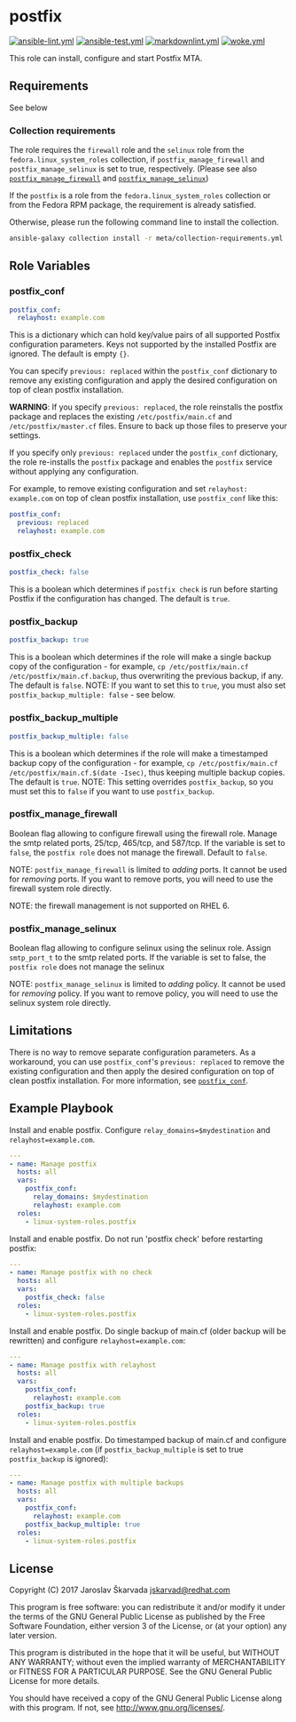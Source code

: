 # postfix

[![ansible-lint.yml](https://github.com/linux-system-roles/postfix/actions/workflows/ansible-lint.yml/badge.svg)](https://github.com/linux-system-roles/postfix/actions/workflows/ansible-lint.yml) [![ansible-test.yml](https://github.com/linux-system-roles/postfix/actions/workflows/ansible-test.yml/badge.svg)](https://github.com/linux-system-roles/postfix/actions/workflows/ansible-test.yml) [![markdownlint.yml](https://github.com/linux-system-roles/postfix/actions/workflows/markdownlint.yml/badge.svg)](https://github.com/linux-system-roles/postfix/actions/workflows/markdownlint.yml) [![woke.yml](https://github.com/linux-system-roles/postfix/actions/workflows/woke.yml/badge.svg)](https://github.com/linux-system-roles/postfix/actions/workflows/woke.yml)

This role can install, configure and start Postfix MTA.

## Requirements

See below

### Collection requirements

The role requires the `firewall` role and the `selinux` role from the
`fedora.linux_system_roles` collection, if `postfix_manage_firewall`
and `postfix_manage_selinux` is set to true, respectively.
(Please see also [`postfix_manage_firewall`](#postfix_manage_firewall)
 and [`postfix_manage_selinux`](#postfix_manage_selinux))

If the `postfix` is a role from the `fedora.linux_system_roles`
collection or from the Fedora RPM package, the requirement is already
satisfied.

Otherwise, please run the following command line to install the collection.

```bash
ansible-galaxy collection install -r meta/collection-requirements.yml
```

## Role Variables

### postfix_conf

```yaml
postfix_conf:
  relayhost: example.com
```

This is a dictionary which can hold key/value pairs of all supported Postfix
configuration parameters. Keys not supported by the installed Postfix are
ignored.  The default is empty `{}`.

You can specify `previous: replaced` within the `postfix_conf` dictionary to
remove any existing configuration and apply the desired configuration on top of
clean postfix installation.

**WARNING**: If you specify `previous: replaced`, the role reinstalls the postfix
package and replaces the existing `/etc/postfix/main.cf` and
`/etc/postfix/master.cf` files. <!--- wokeignore:rule=master -->
Ensure to back up those files to preserve your settings.

If you specify only `previous: replaced` under the `postfix_conf` dictionary,
the role re-installs the `postfix` package and enables the `postfix` service
without applying any configuration.

For example, to remove existing configuration and set `relayhost: example.com`
on top of clean postfix installation, use `postfix_conf` like this:

```yaml
postfix_conf:
  previous: replaced
  relayhost: example.com
```

### postfix_check

```yaml
postfix_check: false
```

This is a boolean which determines if `postfix check` is run before starting
Postfix if the configuration has changed.  The default is `true`.

### postfix_backup

```yaml
postfix_backup: true
```

This is a boolean which determines if the role will make a single backup copy of
the configuration - for example,
`cp /etc/postfix/main.cf /etc/postfix/main.cf.backup`,
thus overwriting the previous backup, if any.  The default is `false`.  NOTE: If
you want to set this to `true`, you must also set `postfix_backup_multiple:
false` - see below.

### postfix_backup_multiple

```yaml
postfix_backup_multiple: false
```

This is a boolean which determines if the role will make a timestamped backup copy of
the configuration - for example,
`cp /etc/postfix/main.cf /etc/postfix/main.cf.$(date -Isec)`,
thus keeping multiple backup copies.  The default is `true`.  NOTE: This setting
overrides `postfix_backup`, so you must set this to `false` if you want to use
`postfix_backup`.

### postfix_manage_firewall

Boolean flag allowing to configure firewall using the firewall role.
Manage the smtp related ports, 25/tcp, 465/tcp, and 587/tcp.
If the variable is set to `false`, the `postfix role` does not manage the
firewall.
Default to `false`.

NOTE: `postfix_manage_firewall` is limited to *adding* ports.
It cannot be used for *removing* ports.
If you want to remove ports, you will need to use the firewall system
role directly.

NOTE: the firewall management is not supported on RHEL 6.

### postfix_manage_selinux

Boolean flag allowing to configure selinux using the selinux role.
Assign `smtp_port_t` to the smtp related ports.
If the variable is set to false, the `postfix role` does not manage the
selinux

NOTE: `postfix_manage_selinux` is limited to *adding* policy.
It cannot be used for *removing* policy.
If you want to remove policy, you will need to use the selinux system
role directly.

## Limitations

There is no way to remove separate configuration parameters.
As a workaround, you can use `postfix_conf`'s `previous: replaced` to remove the existing configuration and then apply
the desired configuration on top of clean postfix installation.
For more information, see [`postfix_conf`](#postfix_conf).

## Example Playbook

Install and enable postfix. Configure `relay_domains=$mydestination` and
`relayhost=example.com`.

```yaml
---
- name: Manage postfix
  hosts: all
  vars:
    postfix_conf:
      relay_domains: $mydestination
      relayhost: example.com
  roles:
    - linux-system-roles.postfix
```

Install and enable postfix. Do not run 'postfix check' before restarting
postfix:

```yaml
---
- name: Manage postfix with no check
  hosts: all
  vars:
    postfix_check: false
  roles:
    - linux-system-roles.postfix
```

Install and enable postfix. Do single backup of main.cf (older backup will be
rewritten) and configure `relayhost=example.com`:

```yaml
---
- name: Manage postfix with relayhost
  hosts: all
  vars:
    postfix_conf:
      relayhost: example.com
    postfix_backup: true
  roles:
    - linux-system-roles.postfix
```

Install and enable postfix. Do timestamped backup of main.cf and
configure `relayhost=example.com` (if `postfix_backup_multiple` is
set to true `postfix_backup` is ignored):

```yaml
---
- name: Manage postfix with multiple backups
  hosts: all
  vars:
    postfix_conf:
      relayhost: example.com
    postfix_backup_multiple: true
  roles:
    - linux-system-roles.postfix
```

## License

Copyright (C) 2017 Jaroslav Škarvada <jskarvad@redhat.com>

This program is free software: you can redistribute it and/or modify
it under the terms of the GNU General Public License as published by
the Free Software Foundation, either version 3 of the License, or
(at your option) any later version.

This program is distributed in the hope that it will be useful,
but WITHOUT ANY WARRANTY; without even the implied warranty of
MERCHANTABILITY or FITNESS FOR A PARTICULAR PURPOSE. See the
GNU General Public License for more details.

You should have received a copy of the GNU General Public License
along with this program. If not, see <http://www.gnu.org/licenses/>.
